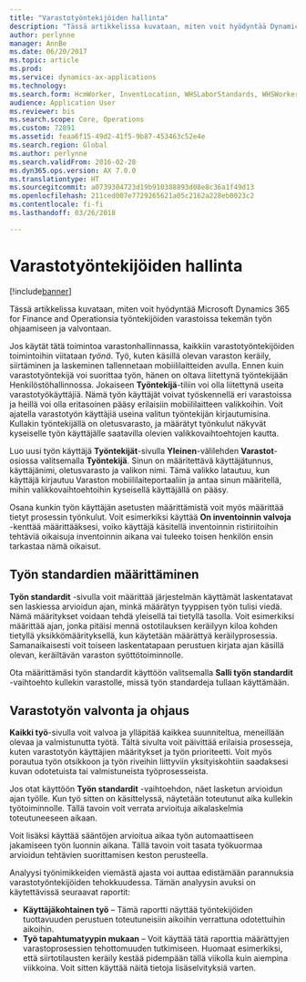```yaml
---
title: "Varastotyöntekijöiden hallinta"
description: "Tässä artikkelissa kuvataan, miten voit hyödyntää Dynamics 365 for Finance and Operationsia työntekijöiden varastoissa tekemän työn ohjaamiseen ja valvontaan."
author: perlynne
manager: AnnBe
ms.date: 06/20/2017
ms.topic: article
ms.prod: 
ms.service: dynamics-ax-applications
ms.technology: 
ms.search.form: HcmWorker, InventLocation, WHSLaborStandards, WHSWorker, WHSWorkTable, WHSWorkTableListPage
audience: Application User
ms.reviewer: bis
ms.search.scope: Core, Operations
ms.custom: 72891
ms.assetid: feaa6f15-49d2-41f5-9b87-453463c52e4e
ms.search.region: Global
ms.author: perlynne
ms.search.validFrom: 2016-02-28
ms.dyn365.ops.version: AX 7.0.0
ms.translationtype: HT
ms.sourcegitcommit: a0739304723d19b910388893d08e8c36a1f49d13
ms.openlocfilehash: 211ced007e7729265621a05c2162a228eb0023c2
ms.contentlocale: fi-fi
ms.lasthandoff: 03/26/2018

---
```


# <a name="manage-warehouse-workers"></a>Varastotyöntekijöiden hallinta

[!include[banner](../includes/banner.md)]


Tässä artikkelissa kuvataan, miten voit hyödyntää Microsoft Dynamics 365 for Finance and Operationsia työntekijöiden varastoissa tekemän työn ohjaamiseen ja valvontaan.

Jos käytät tätä toimintoa varastonhallinnassa, kaikkiin varastotyöntekijöiden toimintoihin viitataan *työnä*. Työ, kuten käsillä olevan varaston keräily, siirtäminen ja laskeminen tallennetaan mobiililaitteiden avulla. Ennen kuin varastotyöntekijä voi suorittaa työn, hänen on oltava liitettynä työntekijään Henkilöstöhallinnossa. Jokaiseen **Työntekijä**-tiliin voi olla liitettynä useita varastotyökäyttäjiä. Nämä työn käyttäjät voivat työskennellä eri varastoissa ja heillä voi olla eritasoinen pääsy erilaisiin mobiililaitteen valikkoihin. Voit ajatella varastotyön käyttäjiä useina valitun työntekijän kirjautumisina. Kullakin työntekijällä on oletusvarasto, ja määrätyt työnkulut näkyvät kyseiselle työn käyttäjälle saatavilla olevien valikkovaihtoehtojen kautta. 

Luo uusi työn käyttäjä **Työntekijät**-sivulla **Yleinen**-välilehden **Varastot**-osiossa valitsemalla **Työntekijä**. Sinun on määritettävä käyttäjätunnus, käyttäjänimi, oletusvarasto ja valikon nimi. Tämä valikko latautuu, kun käyttäjä kirjautuu Varaston mobiililaiteportaaliin ja antaa sinun määritellä, mihin valikkovaihtoehtoihin kyseisellä käyttäjällä on pääsy. 

Osana kunkin työn käyttäjän asetusten määrittämistä voit myös määrittää tietyt prosessin työnkulut. Voit esimerkiksi käyttää **On inventoinnin valvoja** -kenttää määrittääksesi, voiko käyttäjä käsitellä inventoinnin ristiriitoihin tehtäviä oikaisuja inventoinnin aikana vai tuleeko toisen henkilön ensin tarkastaa nämä oikaisut.

## <a name="defining-labor-standards"></a>Työn standardien määrittäminen
**Työn standardit** -sivulla voit määrittää järjestelmän käyttämät laskentatavat sen laskiessa arvioidun ajan, minkä määrätyn tyyppisen työn tulisi viedä. Nämä määritykset voidaan tehdä yleisellä tai tietyllä tasolla. Voit esimerkiksi määrittää ajan, jonka pitäisi mennä ostotilauksen keräilyyn kiloa kohden tietyllä yksikkömäärityksellä, kun käytetään määrättyä keräilyprosessia. Samanaikaisesti voit toiseen laskentatapaan perustuen kirjata ajan käsillä olevan, keräiltävän varaston syöttötoiminnolle. 

Ota määrittämäsi työn standardit käyttöön valitsemalla **Salli työn standardit** -vaihtoehto kullekin varastolle, missä työn standardeja tullaan käyttämään.

## <a name="monitoring-and-controlling-warehouse-work"></a>Varastotyön valvonta ja ohjaus
**Kaikki työ**-sivulla voit valvoa ja ylläpitää kaikkea suunniteltua, meneillään olevaa ja valmistunutta työtä. Tältä sivulta voit päivittää erilaisia prosesseja, kuten varastotyön käyttäjien määritykset ja työn prioriteetti. Voit myös porautua työn otsikkoon ja työn riveihin liittyviin yksityiskohtiin saadaksesi kuvan odotetuista tai valmistuneista työprosesseista. 

Jos otat käyttöön **Työn standardit** -vaihtoehdon, näet lasketun arvioidun ajan työlle. Kun työ sitten on käsittelyssä, näytetään toteutunut aika kullekin työtoiminnolle. Tällä tavoin voit verrata arvioituja aikalaskelmia toteutuneeseen aikaan. 

Voit lisäksi käyttää sääntöjen arvioitua aikaa työn automaattiseen jakamiseen työn luonnin aikana. Tällä tavoin voit tasata työkuormaa arvioidun tehtävien suorittamisen keston perusteella. 

Analyysi työnimikkeiden viemästä ajasta voi auttaa edistämään parannuksia varastotyöntekijöiden tehokkuudessa. Tämän analyysin avuksi on käytettävissä seuraavat raportit:

-   **Käyttäjäkohtainen työ** – Tämä raportti näyttää työntekijöiden tuottavuuden perustuen toteutuneisiin aikoihin verrattuna odotettuihin aikoihin.
-   **Työ tapahtumatyypin mukaan** – Voit käyttää tätä raporttia määrättyjen varastoprosessien tehottomuuden tutkimiseen. Huomaat esimerkiksi, että siirtotilausten keräily kestää pidempään tällä viikolla kuin aiempina viikkoina. Voit sitten käyttää näitä tietoja lisäselvityksiä varten.






